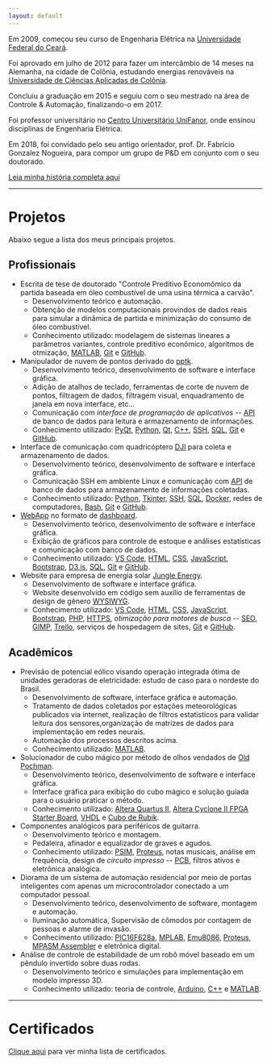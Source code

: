 ```yaml
---
layout: default
---
```


Em 2009, começou seu curso de Engenharia Elétrica na [Universidade Federal do Ceará](https://www.ufc.br/).

Foi aprovado em julho de 2012 para fazer um intercâmbio de 14 meses na Alemanha, na cidade de Colônia, estudando energias renováveis na [Universidade de Ciências Aplicadas de Colônia](https://www.th-koeln.de/en/homepage_26.php).

Concluiu a graduação em 2015 e seguiu com o seu mestrado na área de Controle & Automação, finalizando-o em 2017.

Foi professor universitário no [Centro Universitário UniFanor](https://www.unifanor.edu.br/unifanor), onde ensinou disciplinas de Engenharia Elétrica.

Em 2018, foi convidado pelo seu antigo orientador, prof. Dr. Fabrício Gonzalez Nogueira, para compor um grupo de P&D em conjunto com o seu doutorado.

[Leia minha história completa aqui](./about.html)

---

# Projetos
Abaixo segue a lista dos meus principais projetos.

## Profissionais
- Escrita de tese de doutorado "Controle Preditivo Economômico da partida baseada em óleo combustível de uma usina térmica a carvão".
  - Desenvolvimento teórico e automação.
  - Obtenção de modelos computacionais provindos de dados reais para simular a dinâmica de partida e minimização do consumo de óleo combustível.
  - Conhecimento utilizado: modelagem de sistemas lineares a parâmetros variantes, controle preditivo econômico, algoritmos de otmização, [MATLAB](https://www.mathworks.com/products/matlab.html), [Git](https://git-scm.com/) e [GitHub](https://github.com/).
- Manipulador de nuvem de pontos derivado do [pptk](https://github.com/heremaps/pptk).
  - Desenvolvimento teórico, desenvolvimento de software e interface gráfica.
  - Adição de atalhos de teclado, ferramentas de corte de nuvem de pontos, filtragem de dados, filtragem visual, enquadramento de janela em nova interface, etc...
  - Comunicação com _interface de programação de aplicativos_ -- [API](https://wikipedia.org/wiki/API) de banco de dados para leitura e armazenamento de informações.
  - Conhecimento utilizado: [PyQt](https://riverbankcomputing.com/software/pyqt/download), [Python](https://www.python.org/), [Qt](https://www.qt.io/), [C++](https://isocpp.org/), [SSH](https://www.ssh.com/), [SQL](https://www.iso.org/standard/63555.html), [Git](https://git-scm.com/) e [GitHub](https://github.com/).
- Interface de comunicação com quadricóptero [DJI](https://www.dji.com/) para coleta e armazenamento de dados.
  - Desenvolvimento teórico, desenvolvimento de software e interface gráfica.
  - Comunicação SSH em ambiente Linux e comunicação com [API](https://en.wikipedia.org/wiki/API) de banco de dados para armazenamento de informações coletadas.
  - Conhecimento utilizado: [Python](https://www.python.org/), [Tkinter](https://docs.python.org/3/library/tkinter.html), [SSH](https://www.ssh.com/), [SQL](https://www.iso.org/standard/63555.html), [Docker](https://www.docker.com/), redes de computadores, [Bash](https://www.gnu.org/software/bash/), [Git](https://git-scm.com/) e [GitHub](https://github.com/).
- [WebApp](https://en.wikipedia.org/wiki/Web_application) no formato de [dashboard](https://en.wikipedia.org/wiki/Dashboard_(business)).
  - Desenvolvimento teórico, desenvolvimento de software e interface gráfica.
  - Exibição de gráficos para controle de estoque e análises estatísticas e comunicação com banco de dados.
  - Conhecimento utilizado: [VS Code](https://code.visualstudio.com/), [HTML](https://wikipedia.org/wiki/HTML), [CSS](https://wikipedia.org/wiki/CSS), [JavaScript](https://www.javascript.com/), [Bootstrap](https://getbootstrap.com/), [D3.js](https://d3js.org/), [SQL](https://www.iso.org/standard/63555.html), [Git](https://git-scm.com/) e [GitHub](https://github.com/).
- Website para empresa de energia solar [Jungle Energy](http://jungleenergy.com.br).
  - Desenvolvimento de software e interface gráfica.
  - Website desenvolvido em código sem auxílio de ferramentas de design de gênero [WYSIWYG](https://en.m.wikipedia.org/wiki/WYSIWYG).
  - Conhecimento utilizado: [VS Code](https://code.visualstudio.com/), [HTML](https://wikipedia.org/wiki/HTML), [CSS](https://wikipedia.org/wiki/CSS), [JavaScript](https://www.javascript.com/), [Bootstrap](https://getbootstrap.com/), [PHP](https://www.php.net/), [HTTPS](https://wikipedia.org/wiki/HTTPS), _otimização para motores de busca_ -- [SEO](https://en.wikipedia.org/wiki/Search_engine_optimization), [GIMP](https://www.gimp.org/), [Trello](https://trello.com/), serviços de hospedagem de sites, [Git](https://git-scm.com/) e [GitHub](https://github.com/).

## Acadêmicos
- Previsão de potencial eólico visando operação integrada ótima de unidades geradoras de eletricidade: estudo de caso para o nordeste do Brasil.
  - Desenvolvimento de software, interface gráfica e automação.
  - Tratamento de dados coletados por estações meteorológicas publicados via internet, realização de filtros estatísticos para validar leitura dos sensores,organização de matrizes de dados para implementação em redes neurais.
  - Automação dos processos descritos acima.
  - Conhecimento utilizado: [MATLAB](https://www.mathworks.com/products/matlab.html).
- Solucionador de cubo mágico por método de olhos vendados de [Old Pochman](https://www.speedcubereview.com/blind-solving-algorithms.html).
  - Desenvolvimento teórico, desenvolvimento de software e interface gráfica.
  - Interface gráfica para exibição do cubo mágico e solução guiada para o usuário praticar o método.
  - Conhecimento utilizado: [Altera Quartus II](https://www.intel.com/content/dam/www/programmable/us/en/pdfs/literature/manual/intro_to_quartus2.pdf), [Altera Cyclone II FPGA Starter Board](https://www.terasic.com.tw/cgi-bin/page/archive.pl?Language=English&CategoryNo=56&No=121), [VHDL](https://ieeexplore.ieee.org/document/159455) e [Cubo de Rubik](https://pt.wikipedia.org/wiki/Cubo_de_Rubik).
- Componentes analógicos para periféricos de guitarra.
  - Desenvolvimento teórico e montagem.
  - Pedaleira, afinador e equalizador de graves e agudos.
  - Conhecimento utilizado: [PSIM](https://powersimtech.com/products/psim/capabilities-applications/), [Proteus](https://www.labcenter.com/), notas musicais, análise em frequência, design de _circuito impresso_ -- [PCB](https://wikipedia.org/wiki/Printed_circuit_board), filtros ativos e eletrônica analógica.
- Diorama de um sistema de automação residencial por meio de portas inteligentes com apenas um microcontrolador conectado a um computador pessoal.
  - Desenvolvimento teórico, desenvolvimento de software, montagem e automação.
  - Iluminação automática, Supervisão de cômodos por contagem de pessoas e alarme de invasão.
  - Conhecimento utilizado: [PIC16F628a](https://www.microchip.com/en-us/product/PIC16F628A), [MPLAB](https://www.microchip.com/en-us/tools-resources/develop/mplab-x-ide), [Emu8086](https://emu8086.en.lo4d.com), [Proteus](https://www.labcenter.com/), [MPASM Assembler](https://ww1.microchip.com/downloads/en/DeviceDoc/33014L.pdf) e eletrônica digital.
- Análise de controle de estabilidade de um robô móvel baseado em um pêndulo invertido sobre duas rodas.
  - Desenvolvimento teórico e simulações para implementação em modelo impresso 3D.
  - Conhecimento utilizado: teoria de controle, [Arduino](https://www.arduino.cc/), [C++](https://isocpp.org/) e [MATLAB](https://www.mathworks.com/products/matlab.html).

---

# Certificados
[Clique aqui](./certificates) para ver minha lista de certificados.
